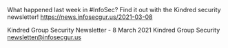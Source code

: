 What happened last week in #InfoSec? Find it out with the Kindred security newsletter!
https://news.infosecgur.us/2021-03-08

Kindred Group Security Newsletter - 8 March 2021
Kindred Group Security
newsletter@infosecgur.us
 